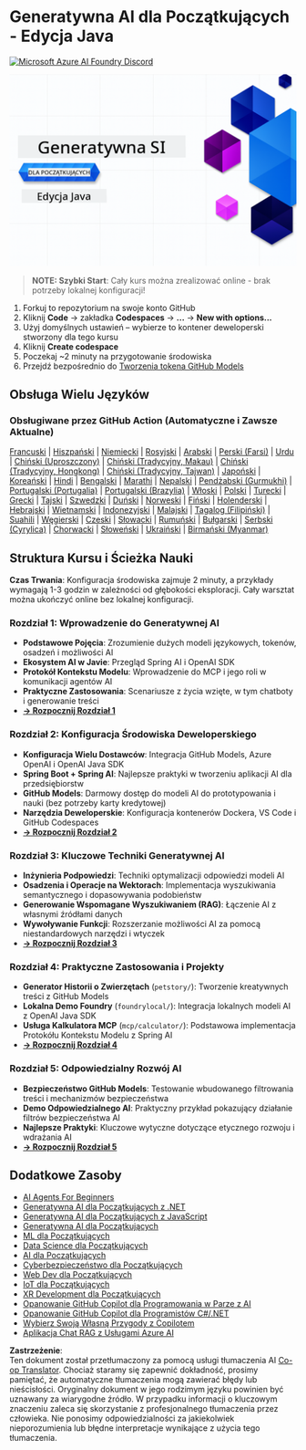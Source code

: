 <!--
CO_OP_TRANSLATOR_METADATA:
{
  "original_hash": "0f080f1f2a635610b5f6eff5a58a9590",
  "translation_date": "2025-07-25T07:45:32+00:00",
  "source_file": "README.md",
  "language_code": "pl"
}
-->
# Generatywna AI dla Początkujących - Edycja Java
[![Microsoft Azure AI Foundry Discord](https://dcbadge.limes.pink/api/server/ByRwuEEgH4)](https://discord.com/invite/ByRwuEEgH4)

![Generatywna AI dla Początkujących - Edycja Java](../../translated_images/beg-genai-series.61edc4a6b2cc54284fa2d70eda26dc0ca2669e26e49655b842ea799cd6e16d2a.pl.png)

> **NOTE: Szybki Start**: Cały kurs można zrealizować online - brak potrzeby lokalnej konfiguracji!
1. Forkuj to repozytorium na swoje konto GitHub
2. Kliknij **Code** → zakładka **Codespaces** → **...** → **New with options...**
3. Użyj domyślnych ustawień – wybierze to kontener deweloperski stworzony dla tego kursu
4. Kliknij **Create codespace**
5. Poczekaj ~2 minuty na przygotowanie środowiska
6. Przejdź bezpośrednio do [Tworzenia tokena GitHub Models](./02-SetupDevEnvironment/README.md#step-2-create-a-github-personal-access-token)

## Obsługa Wielu Języków

### Obsługiwane przez GitHub Action (Automatyczne i Zawsze Aktualne)

[Francuski](../fr/README.md) | [Hiszpański](../es/README.md) | [Niemiecki](../de/README.md) | [Rosyjski](../ru/README.md) | [Arabski](../ar/README.md) | [Perski (Farsi)](../fa/README.md) | [Urdu](../ur/README.md) | [Chiński (Uproszczony)](../zh/README.md) | [Chiński (Tradycyjny, Makau)](../mo/README.md) | [Chiński (Tradycyjny, Hongkong)](../hk/README.md) | [Chiński (Tradycyjny, Tajwan)](../tw/README.md) | [Japoński](../ja/README.md) | [Koreański](../ko/README.md) | [Hindi](../hi/README.md) | [Bengalski](../bn/README.md) | [Marathi](../mr/README.md) | [Nepalski](../ne/README.md) | [Pendżabski (Gurmukhi)](../pa/README.md) | [Portugalski (Portugalia)](../pt/README.md) | [Portugalski (Brazylia)](../br/README.md) | [Włoski](../it/README.md) | [Polski](./README.md) | [Turecki](../tr/README.md) | [Grecki](../el/README.md) | [Tajski](../th/README.md) | [Szwedzki](../sv/README.md) | [Duński](../da/README.md) | [Norweski](../no/README.md) | [Fiński](../fi/README.md) | [Holenderski](../nl/README.md) | [Hebrajski](../he/README.md) | [Wietnamski](../vi/README.md) | [Indonezyjski](../id/README.md) | [Malajski](../ms/README.md) | [Tagalog (Filipiński)](../tl/README.md) | [Suahili](../sw/README.md) | [Węgierski](../hu/README.md) | [Czeski](../cs/README.md) | [Słowacki](../sk/README.md) | [Rumuński](../ro/README.md) | [Bułgarski](../bg/README.md) | [Serbski (Cyrylica)](../sr/README.md) | [Chorwacki](../hr/README.md) | [Słoweński](../sl/README.md) | [Ukraiński](../uk/README.md) | [Birmański (Myanmar)](../my/README.md)

## Struktura Kursu i Ścieżka Nauki

**Czas Trwania**: Konfiguracja środowiska zajmuje 2 minuty, a przykłady wymagają 1-3 godzin w zależności od głębokości eksploracji. Cały warsztat można ukończyć online bez lokalnej konfiguracji.

### **Rozdział 1: Wprowadzenie do Generatywnej AI**
- **Podstawowe Pojęcia**: Zrozumienie dużych modeli językowych, tokenów, osadzeń i możliwości AI
- **Ekosystem AI w Javie**: Przegląd Spring AI i OpenAI SDK
- **Protokół Kontekstu Modelu**: Wprowadzenie do MCP i jego roli w komunikacji agentów AI
- **Praktyczne Zastosowania**: Scenariusze z życia wzięte, w tym chatboty i generowanie treści
- **[→ Rozpocznij Rozdział 1](./01-IntroToGenAI/README.md)**

### **Rozdział 2: Konfiguracja Środowiska Deweloperskiego**
- **Konfiguracja Wielu Dostawców**: Integracja GitHub Models, Azure OpenAI i OpenAI Java SDK
- **Spring Boot + Spring AI**: Najlepsze praktyki w tworzeniu aplikacji AI dla przedsiębiorstw
- **GitHub Models**: Darmowy dostęp do modeli AI do prototypowania i nauki (bez potrzeby karty kredytowej)
- **Narzędzia Deweloperskie**: Konfiguracja kontenerów Dockera, VS Code i GitHub Codespaces
- **[→ Rozpocznij Rozdział 2](./02-SetupDevEnvironment/README.md)**

### **Rozdział 3: Kluczowe Techniki Generatywnej AI**
- **Inżynieria Podpowiedzi**: Techniki optymalizacji odpowiedzi modeli AI
- **Osadzenia i Operacje na Wektorach**: Implementacja wyszukiwania semantycznego i dopasowywania podobieństw
- **Generowanie Wspomagane Wyszukiwaniem (RAG)**: Łączenie AI z własnymi źródłami danych
- **Wywoływanie Funkcji**: Rozszerzanie możliwości AI za pomocą niestandardowych narzędzi i wtyczek
- **[→ Rozpocznij Rozdział 3](./03-CoreGenerativeAITechniques/README.md)**

### **Rozdział 4: Praktyczne Zastosowania i Projekty**
- **Generator Historii o Zwierzętach** (`petstory/`): Tworzenie kreatywnych treści z GitHub Models
- **Lokalna Demo Foundry** (`foundrylocal/`): Integracja lokalnych modeli AI z OpenAI Java SDK
- **Usługa Kalkulatora MCP** (`mcp/calculator/`): Podstawowa implementacja Protokółu Kontekstu Modelu z Spring AI
- **[→ Rozpocznij Rozdział 4](./04-PracticalSamples/README.md)**

### **Rozdział 5: Odpowiedzialny Rozwój AI**
- **Bezpieczeństwo GitHub Models**: Testowanie wbudowanego filtrowania treści i mechanizmów bezpieczeństwa
- **Demo Odpowiedzialnego AI**: Praktyczny przykład pokazujący działanie filtrów bezpieczeństwa AI
- **Najlepsze Praktyki**: Kluczowe wytyczne dotyczące etycznego rozwoju i wdrażania AI
- **[→ Rozpocznij Rozdział 5](./05-ResponsibleGenAI/README.md)**

## Dodatkowe Zasoby 

- [AI Agents For Beginners](https://github.com/microsoft/ai-agents-for-beginners)
- [Generatywna AI dla Początkujących z .NET](https://github.com/microsoft/Generative-AI-for-beginners-dotnet)
- [Generatywna AI dla Początkujących z JavaScript](https://github.com/microsoft/generative-ai-with-javascript)
- [Generatywna AI dla Początkujących](https://github.com/microsoft/generative-ai-for-beginners)
- [ML dla Początkujących](https://aka.ms/ml-beginners)
- [Data Science dla Początkujących](https://aka.ms/datascience-beginners)
- [AI dla Początkujących](https://aka.ms/ai-beginners)
- [Cyberbezpieczeństwo dla Początkujących](https://github.com/microsoft/Security-101)
- [Web Dev dla Początkujących](https://aka.ms/webdev-beginners)
- [IoT dla Początkujących](https://aka.ms/iot-beginners)
- [XR Development dla Początkujących](https://github.com/microsoft/xr-development-for-beginners)
- [Opanowanie GitHub Copilot dla Programowania w Parze z AI](https://aka.ms/GitHubCopilotAI)
- [Opanowanie GitHub Copilot dla Programistów C#/.NET](https://github.com/microsoft/mastering-github-copilot-for-dotnet-csharp-developers)
- [Wybierz Swoją Własną Przygody z Copilotem](https://github.com/microsoft/CopilotAdventures)
- [Aplikacja Chat RAG z Usługami Azure AI](https://github.com/Azure-Samples/azure-search-openai-demo-java)

**Zastrzeżenie**:  
Ten dokument został przetłumaczony za pomocą usługi tłumaczenia AI [Co-op Translator](https://github.com/Azure/co-op-translator). Chociaż staramy się zapewnić dokładność, prosimy pamiętać, że automatyczne tłumaczenia mogą zawierać błędy lub nieścisłości. Oryginalny dokument w jego rodzimym języku powinien być uznawany za wiarygodne źródło. W przypadku informacji o kluczowym znaczeniu zaleca się skorzystanie z profesjonalnego tłumaczenia przez człowieka. Nie ponosimy odpowiedzialności za jakiekolwiek nieporozumienia lub błędne interpretacje wynikające z użycia tego tłumaczenia.